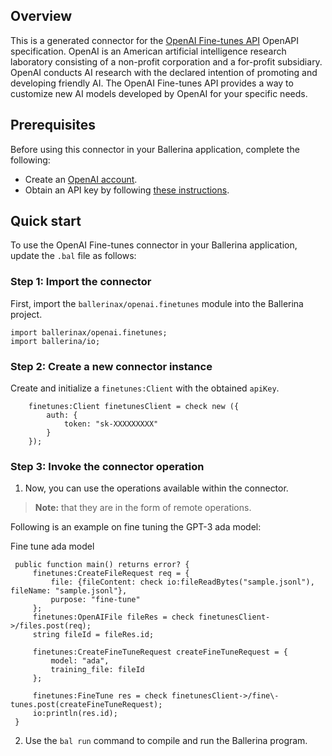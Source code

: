 
## Overview

This is a generated connector for the [OpenAI Fine-tunes API](https://beta.openai.com/docs/api-reference/fine-tunes) OpenAPI specification. OpenAI is an American artificial intelligence research laboratory consisting of a non-profit corporation and a for-profit subsidiary. OpenAI conducts AI research with the declared intention of promoting and developing friendly AI. The OpenAI Fine-tunes API provides a way to customize new AI models developed by OpenAI for your specific needs.

## Prerequisites

Before using this connector in your Ballerina application, complete the following:

* Create an [OpenAI account](https://beta.openai.com/signup/).
* Obtain an API key by following [these instructions](https://platform.openai.com/docs/api-reference/authentication).

## Quick start

To use the OpenAI Fine-tunes connector in your Ballerina application, update the `.bal` file as follows:

### Step 1: Import the connector
First, import the `ballerinax/openai.finetunes` module into the Ballerina project.

```ballerina
import ballerinax/openai.finetunes;
import ballerina/io;
```

### Step 2: Create a new connector instance
Create and initialize a `finetunes:Client` with the  obtained `apiKey`.
```ballerina
    finetunes:Client finetunesClient = check new ({
        auth: {
            token: "sk-XXXXXXXXX"
        }
    });
```

### Step 3: Invoke the connector operation
1. Now, you can use the operations available within the connector. 

 >**Note:** that they are in the form of remote operations.

   Following is an example on fine tuning the GPT-3 ada model:

   Fine tune ada model

   ```ballerina
    public function main() returns error? {
        finetunes:CreateFileRequest req = {
            file: {fileContent: check io:fileReadBytes("sample.jsonl"), fileName: "sample.jsonl"},
            purpose: "fine-tune"
        };
        finetunes:OpenAIFile fileRes = check finetunesClient->/files.post(req);
        string fileId = fileRes.id;

        finetunes:CreateFineTuneRequest createFineTuneRequest = {
            model: "ada",
            training_file: fileId
        };

        finetunes:FineTune res = check finetunesClient->/fine\-tunes.post(createFineTuneRequest);
        io:println(res.id);
    }
   ``` 
2. Use the `bal run` command to compile and run the Ballerina program.
